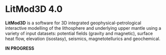 # LitMod3D 4.0

**LitMod3D** is a software for 3D integrated geophysical-petrological interactive modelling of the lithosphere and underlying upper mantle using a variety of input datasets: potential fields (gravity and magnetic), surface heat flow, elevation (isostasy), seismics, magnetotellurics and geochemical.

**IN PROGRESS**

